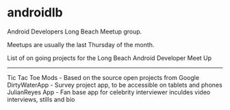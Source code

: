 androidlb
=========

Android Developers Long Beach Meetup group.

Meetups are usually the last Thursday of the month.

List of on going projects for the Long Beach Android Developer Meet Up
*******************************************************************
Tic Tac Toe Mods - Based on the source open projects from Google <br>
DirtyWaterApp - Survey project app, to be accessible on tablets and phones <br>
JulianReyes App - Fan base app for celebrity interviewer inculdes video interviews, stills and bio 
